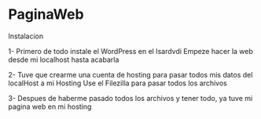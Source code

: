 # PaginaWeb

Instalacion

1- Primero de todo instale el WordPress en el Isardvdi
Empeze hacer la web desde mi localhost hasta acabarla

2- Tuve que crearme una cuenta de hosting para pasar todos mis datos del localHost a mi Hosting
Use el Filezilla para pasar todos los archivos

3- Despues de haberme pasado todos los archivos y tener todo, ya tuve mi pagina web en mi hosting
